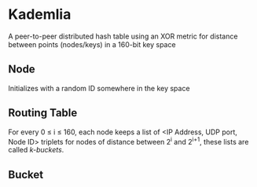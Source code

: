# Kademlia
A peer-to-peer distributed hash table using an XOR metric for distance between points (nodes/keys) in a 160-bit key space

## Node
Initializes with a random ID somewhere in the key space

## Routing Table
For every 0 $\le$ i $\le$ 160, each node keeps a list of <IP Address, UDP port, Node ID> triplets for nodes of distance between 2<sup>i</sup> and 2<sup>i+1</sup>, these lists are called <i>k-buckets</i>.

## Bucket
